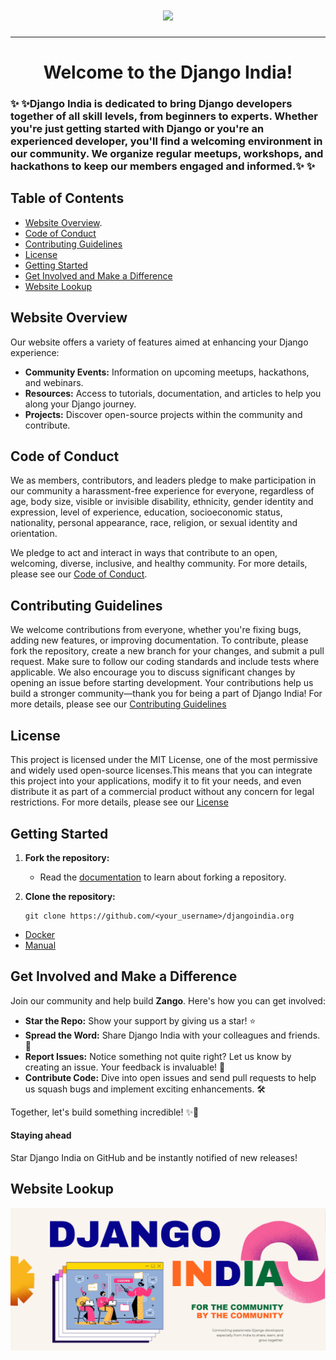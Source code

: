 <h1 align="center">
    <a target="_blank" href="https://djangoindia.org/home"> 
        <img src="https://djangoindia.org/whatIsDjango/Logo.svg">
    </a>
</h1>


<hr>

<h1 align="center">Welcome to the Django India!</h1>


### **✨ ✨Django India is dedicated to bring Django developers together of all skill levels, from beginners to experts. Whether you're just getting started with Django or you're an experienced developer, you'll find a welcoming environment in our community. We organize regular meetups, workshops, and hackathons to keep our members engaged and informed.✨ ✨** ###

## Table of Contents
- [Website Overview](#website-overview).
- [Code of Conduct](#code-of-conduct)
- [Contributing Guidelines](#contributing-guidelines)
- [License](#license)
- [Getting Started](#getting-started)
- [Get Involved and Make a Difference](#get-involved-and-make-a-difference)
- [Website Lookup](#website-lookup)


## Website Overview

Our website offers a variety of features aimed at enhancing your Django experience:
- **Community Events:** Information on upcoming meetups, hackathons, and webinars.
- **Resources:** Access to tutorials, documentation, and articles to help you along your Django journey.
- **Projects:** Discover open-source projects within the community and contribute.


## Code of Conduct

We as members, contributors, and leaders pledge to make participation in our community a harassment-free experience for everyone, regardless of age, body size, visible or invisible disability, ethnicity, gender identity and expression, level of experience, education, socioeconomic status, nationality, personal appearance, race, religion, or sexual identity and orientation.

We pledge to act and interact in ways that contribute to an open, welcoming, diverse, inclusive, and healthy community.
For more details, please see our [Code of Conduct](https://github.com/djangoindia/djangoindia.org/blob/main/CODE_OF_CONDUCT.md).

## Contributing Guidelines

We welcome contributions from everyone, whether you're fixing bugs, adding new features, or improving documentation. To contribute, please fork the repository, create a new branch for your changes, and submit a pull request. Make sure to follow our coding standards and include tests where applicable. We also encourage you to discuss significant changes by opening an issue before starting development. Your contributions help us build a stronger community—thank you for being a part of Django India!
For more details, please see our [Contributing Guidelines](https://github.com/djangoindia/djangoindia.org/blob/main/contributing.md)

## License

This project is licensed under the MIT License, one of the most permissive and widely used open-source licenses.This means that you can integrate this project into your applications, modify it to fit your needs, and even distribute it as part of a commercial product without any concern for legal restrictions.
For more details, please see our [License](https://github.com/djangoindia/djangoindia.org/blob/main/LICENSE)


## Getting Started
1. **Fork the repository:**

    - Read the [documentation](https://docs.github.com/en/pull-requests/collaborating-with-pull-requests/working-with-forks/fork-a-repo) to learn about forking a repository.

2. **Clone the repository:**

    ```
    git clone https://github.com/<your_username>/djangoindia.org
    ```

- [Docker](https://github.com/djangoindia/djangoindia.org/blob/main/contributing.md#without-docker)
- [Manual](https://github.com/djangoindia/djangoindia.org/blob/main/contributing.md#with-docker)



##  Get Involved and Make a Difference


Join our community and help build **Zango**. Here's how you can get involved:

- **Star the Repo:** Show your support by giving us a star! ⭐️
- **Spread the Word:** Share Django India with your colleagues and friends. 📣
- **Report Issues:** Notice something not quite right? Let us know by creating an issue. Your feedback is invaluable! 🐛
- **Contribute Code:** Dive into open issues and send pull requests to help us squash bugs and implement exciting enhancements. 🛠️
  
Together, let's build something incredible! ✨🚀

#### Staying ahead

Star Django India on GitHub and be instantly notified of new releases!

## Website Lookup

![alt text](assets/webiste-front.png)